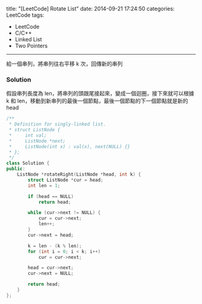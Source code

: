 title: "[LeetCode] Rotate List"
date: 2014-09-21 17:24:50
categories: LeetCode
tags:
- LeetCode
- C/C++
- Linked List
- Two Pointers
---
給一個串列，將串列往右平移 k 次，回傳新的串列

<!-- more -->

### Solution

假設串列長度為 len，將串列的頭跟尾接起來，變成一個迴圈，接下來就可以根據 k 和 len，移動到新串列的最後一個節點，最後一個節點的下一個節點就是新的 head


``` c++
/**
 * Definition for singly-linked list.
 * struct ListNode {
 *     int val;
 *     ListNode *next;
 *     ListNode(int x) : val(x), next(NULL) {}
 * };
 */
class Solution {
public:
    ListNode *rotateRight(ListNode *head, int k) {
        struct ListNode *cur = head;
        int len = 1;

        if (head == NULL)
            return head;

        while (cur->next != NULL) {
            cur = cur->next;
            len++;
        }
        cur->next = head;

        k = len - (k % len);
        for (int i = 0; i < k; i++)
            cur = cur->next;

        head = cur->next;
        cur->next = NULL;

        return head;
    }
};
```
